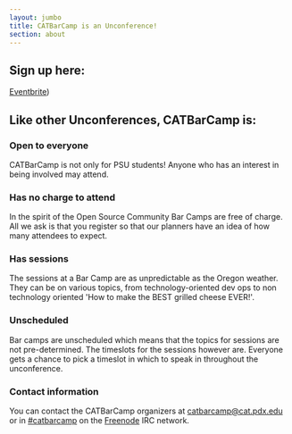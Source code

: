 ```yaml
---
layout: jumbo
title: CATBarCamp is an Unconference!
section: about
---
```


## Sign up here:
[Eventbrite](https://www.eventbrite.com/e/catbarcamp-tickets-11741644575))

## Like other Unconferences, CATBarCamp is:

### Open to everyone
CATBarCamp is not only for PSU students! Anyone who has an interest in being involved may attend.

### Has no charge to attend
In the spirit of the Open Source Community Bar Camps are free of charge. All we ask is that you register so that our planners have an idea of how many attendees to expect.

### Has sessions
The sessions at a Bar Camp are as unpredictable as the Oregon weather. They can be on various topics, from technology-oriented dev ops to non technology oriented 'How to make the BEST grilled cheese EVER!'.

### Unscheduled
Bar camps are unscheduled which means that the topics for sessions are not pre-determined. The timeslots for the sessions however are. Everyone gets a chance to pick a timeslot in which to speak in throughout the unconference.

### Contact information
You can contact the CATBarCamp organizers at [catbarcamp@cat.pdx.edu](mailto:catbarcamp@cat.pdx.edu) or in [#catbarcamp](http://webchat.freenode.net/?channels=catbarcamp) on the [Freenode](https://freenode.net/) IRC network.
